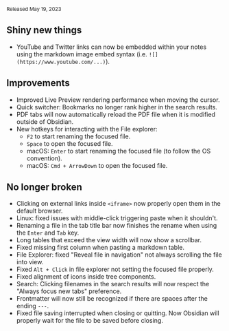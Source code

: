 <small>Released May 19, 2023</small>

## Shiny new things

- YouTube and Twitter links can now be embedded within your notes using the markdown image embed syntax (i.e. `![](https://www.youtube.com/...)`).

## Improvements

- Improved Live Preview rendering performance when moving the cursor.
- Quick switcher: Bookmarks no longer rank higher in the search results.
- PDF tabs will now automatically reload the PDF file when it is modified outside of Obsidian.
- New hotkeys for interacting with the File explorer:
	- `F2` to start renaming the focused file.
	- `Space` to open the focused file.
	- macOS: `Enter` to start renaming the focused file (to follow the OS convention).
	- macOS: `Cmd + ArrowDown` to open the focused file.

## No longer broken

- Clicking on external links inside `<iframe>` now properly open them in the default browser.
- Linux: fixed issues with middle-click triggering paste when it shouldn't.
- Renaming a file in the tab title bar now finishes the rename when using the `Enter` and `Tab` key.
- Long tables that exceed the view width will now show a scrollbar.
- Fixed missing first column when pasting a markdown table.
- File Explorer: fixed "Reveal file in navigation" not always scrolling the file into view.
- Fixed `Alt + Click` in file explorer not setting the focused file properly.
- Fixed alignment of icons inside tree components.
- Search: Clicking filenames in the search results will now respect the "Always focus new tabs" preference.
- Frontmatter will now still be recognized if there are spaces after the ending `---`.
- Fixed file saving interrupted when closing or quitting. Now Obsidian will properly wait for the file to be saved before closing.
